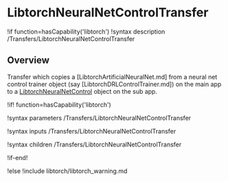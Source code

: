 # LibtorchNeuralNetControlTransfer

!if function=hasCapability('libtorch')
!syntax description /Transfers/LibtorchNeuralNetControlTransfer

## Overview

Transfer which copies a [LibtorchArtificialNeuralNet.md] from a neural net control trainer object
(say [LibtorchDRLControlTrainer.md]) on the main app to a [LibtorchNeuralNetControl](source/libtorch/controls/LibtorchNeuralNetControl.md) object on the sub app.

!if! function=hasCapability('libtorch')

!syntax parameters /Transfers/LibtorchNeuralNetControlTransfer

!syntax inputs /Transfers/LibtorchNeuralNetControlTransfer

!syntax children /Transfers/LibtorchNeuralNetControlTransfer

!if-end!

!else
!include libtorch/libtorch_warning.md
